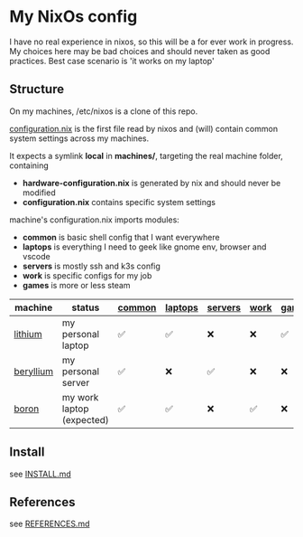 # My NixOs config

I have no real experience in nixos, so this will be a for ever work in progress. My choices here may be bad choices and should never taken as good practices. Best case scenario is 'it works on my laptop'

## Structure

On my machines, /etc/nixos is a clone of this repo.

[configuration.nix](configuration.nix) is the first file read by nixos and (will) contain common system settings across my machines.

It expects a symlink **local** in **machines/**, targeting the real machine folder, containing

 * **hardware-configuration.nix** is generated by nix and should never be modified
 * **configuration.nix** contains specific system settings

machine's configuration.nix imports modules:

 * **common** is basic shell config that I want everywhere
 * **laptops** is everything I need to geek like gnome env, browser and vscode
 * **servers** is mostly ssh and k3s config
 * **work** is specific configs for my job
 * **games** is more or less steam

| machine     | status                    | [common] | [laptops] | [servers] | [work] | [games] |
| ----------- | ------------------------- | -------- | --------- | --------- | ------ | ------- |
| [lithium]   | my personal laptop        | ✅        | ✅         | ❌         | ❌      | ✅       |
| [beryllium] | my personal server        | ✅        | ❌         | ✅         | ❌      | ❌       |
| [boron]     | my work laptop (expected) | ✅        | ✅         | ❌         | ✅      | ❌       |


## Install

see [INSTALL.md](INSTALL.md)

## References

see [REFERENCES.md](REFERENCES.md)

[common]: modules/common
[laptops]: modules/laptops
[servers]: modules/servers
[work]: modules/work
[games]: modules/games

[lithium]: machines/lithium
[beryllium]: machines/beryllium
[boron]: machines/boron
